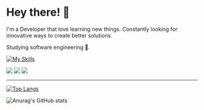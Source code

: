  # Hey there! 🤙
 
 I'm a Developer that love learning new things. Constantly looking for innovative ways to create better solutions.      
 
Studying software engineering 🤘. 

[![My Skills](https://skillicons.dev/icons?i=java,spring,postgres,react,js,bootstrap,python,vscode)](https://skillicons.dev)

<div> 
  <a href="https://www.instagram.com/arthur_tlk/" target="_blank"><img src="https://img.shields.io/badge/-Instagram-%23E4405F?style=for-the-badge&logo=instagram&logoColor=white" target="_blank"></a>
  <a href = "mailto:arthurdemello095@gmail.com"><img src="https://img.shields.io/badge/-Gmail-%23333?style=for-the-badge&logo=gmail&logoColor=white" target="_blank"></a>
  <a href="https://www.linkedin.com/in/arthur-mello-b785b3234/" target="_blank"><img src="https://img.shields.io/badge/-LinkedIn-%230077B5?style=for-the-badge&logo=linkedin&logoColor=white" target="_blank"></a> 
</div>

<hr>


[![Top Langs](https://github-readme-stats.vercel.app/api/top-langs/?username=ArthurDMello&layout=compact&theme=radical)](https://github.com/anuraghazra/github-readme-stats)
 
![Anurag's GitHub stats](https://github-readme-stats.vercel.app/api?username=ArthurDMello&show_icons=true&theme=radical)


